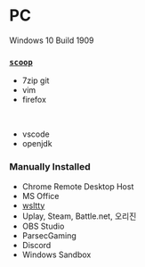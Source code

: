 PC
========
Windows 10 Build 1909

### [`scoop`](https://scoop.sh)
- 7zip git
- vim
- firefox

&nbsp;

- vscode
- openjdk

### Manually Installed
- Chrome Remote Desktop Host
- MS Office
- [wsltty]
- Uplay, Steam, Battle.net, 오리진
- OBS Studio
- ParsecGaming
- Discord
- Windows Sandbox

[wsltty]: https://github.com/mintty/wsltty
